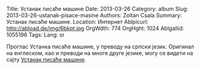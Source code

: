 Title: Устанак писаће машине
Date: 2013-03-26
Category: album
Slug: 2013-03-26-ustanak-pisace-masine
Authors: Zoltan Csala
Summary: Устанак писаће машине.
Location: Интернет
Ablpicurl: http://abload.de/img/6bkpt.jpg
OrgWdth: 774
OrgHght: 1024
Ablgallid: 1055196
Tags:
Lang: sr

Проглас Устанка писаће машине, у преводу на српски језик. Оригинал на енглеском, као и преводи на многе друге језике, могу се видети на сајту [Устанак писаће машине](http://typewriterinsurgency.webstarts.com/).
